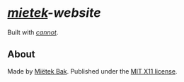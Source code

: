 _[mietek](https://mietek.io/)-website_
======================================

Built with [_cannot_](https://cannot.mietek.io/).


About
-----

Made by [Miëtek Bak](https://mietek.io/).  Published under the [MIT X11 license](https://mietek.io/license/).
